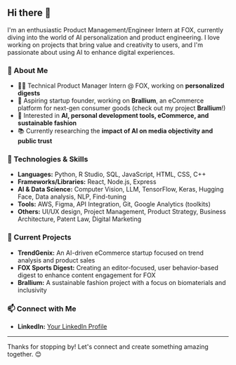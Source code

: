 ## Hi there 👋

I'm an enthusiastic Product Management/Engineer Intern at FOX, currently diving into the world of AI personalization and product engineering. I love working on projects that bring value and creativity to users, and I'm passionate about using AI to enhance digital experiences.

### 🌟 About Me
- 🧑‍💻 Technical Product Manager Intern @ FOX, working on **personalized digests**
- 🚀 Aspiring startup founder, working on **Brallium**, an eCommerce platform for next-gen consumer goods (check out my project **Brallium**!)
- 🎨 Interested in **AI, personal development tools, eCommerce, and sustainable fashion** 
- 📚 Currently researching the **impact of AI on media objectivity and public trust**

### 🔧 Technologies & Skills
- **Languages:** Python, R Studio, SQL, JavaScript, HTML, CSS, C++
- **Frameworks/Libraries:** React, Node.js, Express
- **AI & Data Science:** Computer Vision, LLM, TensorFlow, Keras, Hugging Face, Data analysis, NLP, Find-tuning
- **Tools:** AWS, Figma, API Integration, Git, Google Analytics (toolkits)
- **Others:** UI/UX design, Project Management, Product Strategy, Business Architecture, Patent Law, Digital Marketing

### 🚧 Current Projects
- **TrendGenix:** An AI-driven eCommerce startup focused on trend analysis and product sales
- **FOX Sports Digest:** Creating an editor-focused, user behavior-based digest to enhance content engagement for FOX
- **Brallium:** A sustainable fashion project with a focus on biomaterials and inclusivity

### 📫 Connect with Me
- **LinkedIn:** [Your LinkedIn Profile](https://www.linkedin.com/in/bella-yuyu)

---

Thanks for stopping by! Let's connect and create something amazing together. 😊
